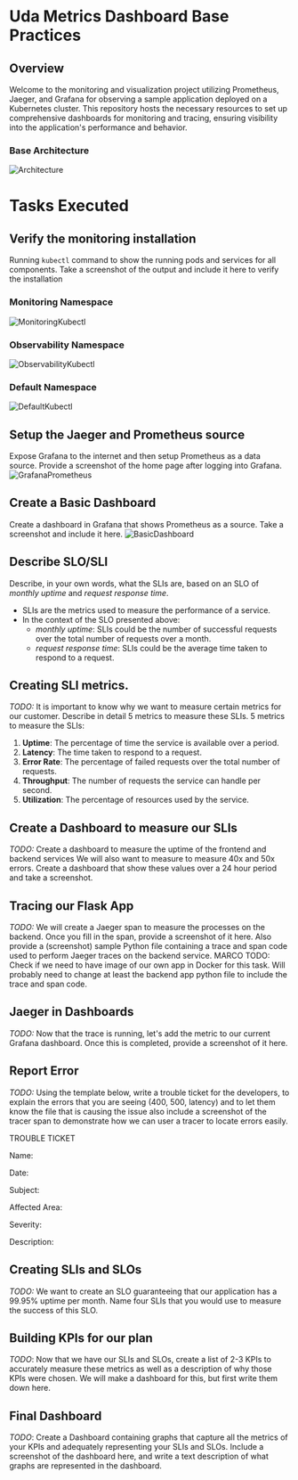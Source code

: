 # Uda Metrics Dashboard Base Practices

## Overview
Welcome to the monitoring and visualization project utilizing Prometheus, Jaeger, and Grafana for observing a sample application deployed on a Kubernetes cluster. This repository hosts the necessary resources to set up comprehensive dashboards for monitoring and tracing, ensuring visibility into the application's performance and behavior.

### Base Architecture
![Architecture](answer-img/base-architecture.png)


# Tasks Executed

## Verify the monitoring installation
Running `kubectl` command to show the running pods and services for all components. Take a screenshot of the output and include it here to verify the installation

### Monitoring Namespace
![MonitoringKubectl](answer-img/kubectl-monitoring.png)
### Observability Namespace
![ObservabilityKubectl](answer-img/kubectl-observability.png)
### Default Namespace
![DefaultKubectl](answer-img/kubectl-apps.png)


## Setup the Jaeger and Prometheus source
Expose Grafana to the internet and then setup Prometheus as a data source. Provide a screenshot of the home page after logging into Grafana.
![GrafanaPrometheus](answer-img/grafana-prometheus.png)


## Create a Basic Dashboard
Create a dashboard in Grafana that shows Prometheus as a source. Take a screenshot and include it here.
![BasicDashboard](answer-img/basic-dashboard.png)


## Describe SLO/SLI
Describe, in your own words, what the SLIs are, based on an SLO of *monthly uptime* and *request response time*.
- SLIs are the metrics used to measure the performance of a service.
- In the context of the SLO presented above:
  - *monthly uptime*: SLIs could be the number of successful requests over the total number of requests over a month.
  - *request response time*: SLIs could be the average time taken to respond to a request.

## Creating SLI metrics.
*TODO:* It is important to know why we want to measure certain metrics for our customer. Describe in detail 5 metrics to measure these SLIs. 
5 metrics to measure the SLIs:
1. **Uptime**: The percentage of time the service is available over a period.
2. **Latency**: The time taken to respond to a request.
3. **Error Rate**: The percentage of failed requests over the total number of requests.
4. **Throughput**: The number of requests the service can handle per second.
5. **Utilization**: The percentage of resources used by the service.

## Create a Dashboard to measure our SLIs
*TODO:* Create a dashboard to measure the uptime of the frontend and backend services We will also want to measure to measure 40x and 50x errors. Create a dashboard that show these values over a 24 hour period and take a screenshot.


## Tracing our Flask App
*TODO:*  We will create a Jaeger span to measure the processes on the backend. Once you fill in the span, provide a screenshot of it here. Also provide a (screenshot) sample Python file containing a trace and span code used to perform Jaeger traces on the backend service.
MARCO TODO: Check if we need to have image of our own app in Docker for this task. Will probably need to change at least the backend app python file to include the trace and span code.

## Jaeger in Dashboards
*TODO:* Now that the trace is running, let's add the metric to our current Grafana dashboard. Once this is completed, provide a screenshot of it here.


## Report Error
*TODO:* Using the template below, write a trouble ticket for the developers, to explain the errors that you are seeing (400, 500, latency) and to let them know the file that is causing the issue also include a screenshot of the tracer span to demonstrate how we can user a tracer to locate errors easily.

TROUBLE TICKET

Name:

Date:

Subject:

Affected Area:

Severity:

Description:


## Creating SLIs and SLOs
*TODO:* We want to create an SLO guaranteeing that our application has a 99.95% uptime per month. Name four SLIs that you would use to measure the success of this SLO.


## Building KPIs for our plan
*TODO*: Now that we have our SLIs and SLOs, create a list of 2-3 KPIs to accurately measure these metrics as well as a description of why those KPIs were chosen. We will make a dashboard for this, but first write them down here.


## Final Dashboard
*TODO*: Create a Dashboard containing graphs that capture all the metrics of your KPIs and adequately representing your SLIs and SLOs. Include a screenshot of the dashboard here, and write a text description of what graphs are represented in the dashboard.  


